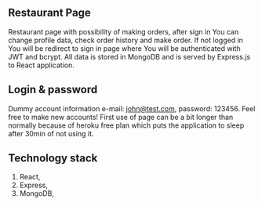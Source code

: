 ## Restaurant Page

Restaurant page with possibility of making orders, after sign in You can change profile data, check order history and make order. If not logged in You will be redirect to sign in page where You will be authenticated with JWT and bcrypt. All data is stored in MongoDB and is served by Express.js to React application.

## Login & password

Dummy account information e-mail: john@test.com, password: 123456. Feel free to make new accounts! First use of page can be a bit longer than normally because of heroku free plan which puts the application to sleep after 30min of not using it.

## Technology stack

1. React,
2. Express,
3. MongoDB,

